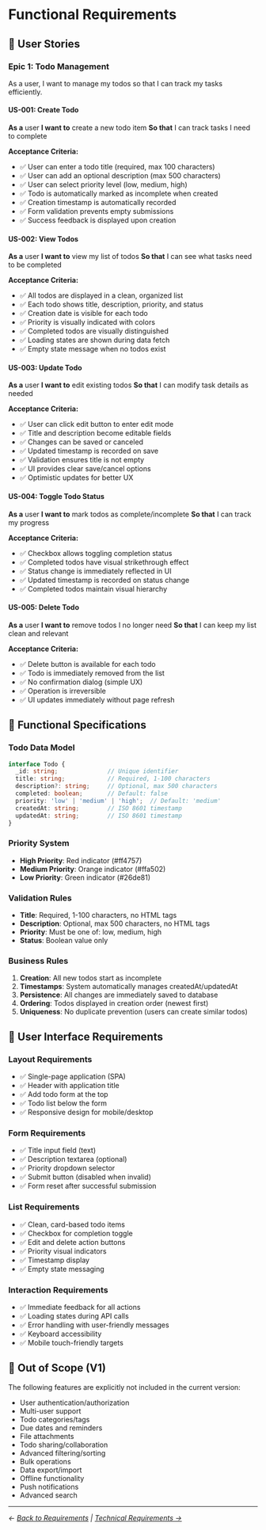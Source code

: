 # Functional Requirements

## 🎯 User Stories

### Epic 1: Todo Management
As a user, I want to manage my todos so that I can track my tasks efficiently.

#### US-001: Create Todo
**As a** user
**I want to** create a new todo item
**So that** I can track tasks I need to complete

**Acceptance Criteria:**
- ✅ User can enter a todo title (required, max 100 characters)
- ✅ User can add an optional description (max 500 characters)
- ✅ User can select priority level (low, medium, high)
- ✅ Todo is automatically marked as incomplete when created
- ✅ Creation timestamp is automatically recorded
- ✅ Form validation prevents empty submissions
- ✅ Success feedback is displayed upon creation

#### US-002: View Todos
**As a** user
**I want to** view my list of todos
**So that** I can see what tasks need to be completed

**Acceptance Criteria:**
- ✅ All todos are displayed in a clean, organized list
- ✅ Each todo shows title, description, priority, and status
- ✅ Creation date is visible for each todo
- ✅ Priority is visually indicated with colors
- ✅ Completed todos are visually distinguished
- ✅ Loading states are shown during data fetch
- ✅ Empty state message when no todos exist

#### US-003: Update Todo
**As a** user
**I want to** edit existing todos
**So that** I can modify task details as needed

**Acceptance Criteria:**
- ✅ User can click edit button to enter edit mode
- ✅ Title and description become editable fields
- ✅ Changes can be saved or canceled
- ✅ Updated timestamp is recorded on save
- ✅ Validation ensures title is not empty
- ✅ UI provides clear save/cancel options
- ✅ Optimistic updates for better UX

#### US-004: Toggle Todo Status
**As a** user
**I want to** mark todos as complete/incomplete
**So that** I can track my progress

**Acceptance Criteria:**
- ✅ Checkbox allows toggling completion status
- ✅ Completed todos have visual strikethrough effect
- ✅ Status change is immediately reflected in UI
- ✅ Updated timestamp is recorded on status change
- ✅ Completed todos maintain visual hierarchy

#### US-005: Delete Todo
**As a** user
**I want to** remove todos I no longer need
**So that** I can keep my list clean and relevant

**Acceptance Criteria:**
- ✅ Delete button is available for each todo
- ✅ Todo is immediately removed from the list
- ✅ No confirmation dialog (simple UX)
- ✅ Operation is irreversible
- ✅ UI updates immediately without page refresh

## 🔧 Functional Specifications

### Todo Data Model
```typescript
interface Todo {
  _id: string;              // Unique identifier
  title: string;            // Required, 1-100 characters
  description?: string;     // Optional, max 500 characters
  completed: boolean;       // Default: false
  priority: 'low' | 'medium' | 'high';  // Default: 'medium'
  createdAt: string;        // ISO 8601 timestamp
  updatedAt: string;        // ISO 8601 timestamp
}
```

### Priority System
- **High Priority**: Red indicator (#ff4757)
- **Medium Priority**: Orange indicator (#ffa502)
- **Low Priority**: Green indicator (#26de81)

### Validation Rules
- **Title**: Required, 1-100 characters, no HTML tags
- **Description**: Optional, max 500 characters, no HTML tags
- **Priority**: Must be one of: low, medium, high
- **Status**: Boolean value only

### Business Rules
1. **Creation**: All new todos start as incomplete
2. **Timestamps**: System automatically manages createdAt/updatedAt
3. **Persistence**: All changes are immediately saved to database
4. **Ordering**: Todos displayed in creation order (newest first)
5. **Uniqueness**: No duplicate prevention (users can create similar todos)

## 📱 User Interface Requirements

### Layout Requirements
- ✅ Single-page application (SPA)
- ✅ Header with application title
- ✅ Add todo form at the top
- ✅ Todo list below the form
- ✅ Responsive design for mobile/desktop

### Form Requirements
- ✅ Title input field (text)
- ✅ Description textarea (optional)
- ✅ Priority dropdown selector
- ✅ Submit button (disabled when invalid)
- ✅ Form reset after successful submission

### List Requirements
- ✅ Clean, card-based todo items
- ✅ Checkbox for completion toggle
- ✅ Edit and delete action buttons
- ✅ Priority visual indicators
- ✅ Timestamp display
- ✅ Empty state messaging

### Interaction Requirements
- ✅ Immediate feedback for all actions
- ✅ Loading states during API calls
- ✅ Error handling with user-friendly messages
- ✅ Keyboard accessibility
- ✅ Mobile touch-friendly targets

## 🚫 Out of Scope (V1)

The following features are explicitly not included in the current version:

- User authentication/authorization
- Multi-user support
- Todo categories/tags
- Due dates and reminders
- File attachments
- Todo sharing/collaboration
- Advanced filtering/sorting
- Bulk operations
- Data export/import
- Offline functionality
- Push notifications
- Advanced search

---

*← [Back to Requirements](./README.md) | [Technical Requirements →](./technical-requirements.md)*